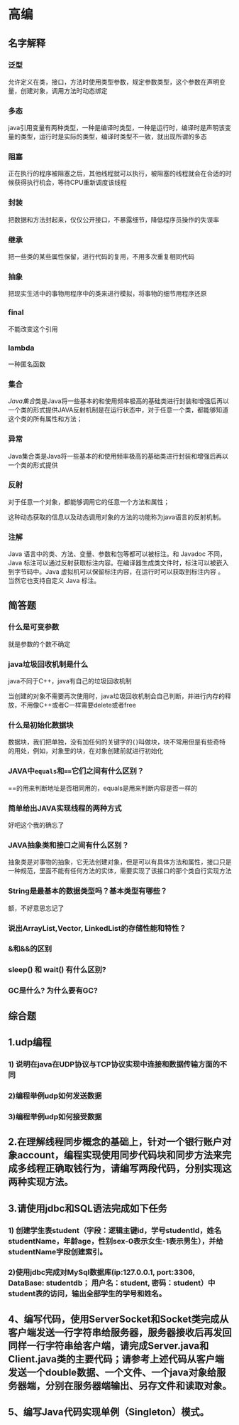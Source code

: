 # 高编

## 名字解释

### 泛型

允许定义在类，接口，方法时使用类型参数，规定参数类型，这个参数在声明变量，创建对象，调用方法时动态绑定

### 多态

java引用变量有两种类型，一种是编译时类型，一种是运行时，编译时是声明该变量的类型，运行时是实际的类型，编译时类型不一致，就出现所谓的多态

### 阻塞

正在执行的程序被阻塞之后，其他线程就可以执行，被阻塞的线程就会在合适的时候获得执行机会，等待CPU重新调度该线程

### 封装

把数据和方法封起来，仅仅公开接口，不暴露细节，降低程序员操作的失误率

### 继承

把一些类的某些属性保留，进行代码的复用，不用多次重复相同代码

### 抽象

把现实生活中的事物用程序中的类来进行模拟，将事物的细节用程序还原

### final

不能改变这个引用

### lambda

一种匿名函数

### 集合

*Java集合*类是Java将一些基本的和使用频率极高的基础类进行封装和增强后再以一个类的形式提供JAVA反射机制是在运行状态中，对于任意一个类，都能够知道这个类的所有属性和方法；

### 异常

Java集合类是Java将一些基本的和使用频率极高的基础类进行封装和增强后再以一个类的形式提供

### 反射

对于任意一个对象，都能够调用它的任意一个方法和属性；

这种动态获取的信息以及动态调用对象的方法的功能称为java语言的反射机制。

### 注解

Java 语言中的类、方法、变量、参数和包等都可以被标注。和 Javadoc 不同，Java 标注可以通过反射获取标注内容。在编译器生成类文件时，标注可以被嵌入到字节码中。Java 虚拟机可以保留标注内容，在运行时可以获取到标注内容 。 当然它也支持自定义 Java 标注。





## 简答题

### 什么是可变参数

就是参数的个数不确定

### java垃圾回收机制是什么

java不同于C++，java有自己的垃圾回收机制

当创建的对象不需要再次使用时，java垃圾回收机制会自己判断，并进行内存的释放，不用像C++或者C一样需要delete或者free

### 什么是初始化数据块

数据块，我们把单独，没有加任何的关键字的`{}`叫做块，块不常用但是有些奇特的用处，例如，对象里的块，在对象创建前就进行初始化

### JAVA中`equals`和`==`它们之间有什么区别？

==的用来判断地址是否相同用的，equals是用来判断内容是否一样的

### 简单给出JAVA实现线程的两种方式

好吧这个我的确忘了

### JAVA抽象类和接口之间有什么区别？

抽象类是对事物的抽象，它无法创建对象，但是可以有具体方法和属性，接口只是一种规范，里面不能有任何方法的实体，需要实现了该接口的那个类自行实现方法

### String是最基本的数据类型吗？基本类型有哪些？

额，不好意思忘记了

### 说出ArrayList,Vector, LinkedList的存储性能和特性？

### &和&&的区别



### sleep() 和 wait() 有什么区别?

### GC是什么? 为什么要有GC?

## 综合题

## 1.udp编程

### 1) 说明在java在UDP协议与TCP协议实现中连接和数据传输方面的不同

### 2)编程举例udp如何发送数据

### 3)编程举例udp如何接受数据

## 2.在理解线程同步概念的基础上，针对一个银行账户对象account，编程实现使用同步代码块和同步方法来完成多线程正确取钱行为，请编写两段代码，分别实现这两种实现方法。

## 3.请使用jdbc和SQL语法完成如下任务

###   1) 创建学生表student（字段：逻辑主键id，学号studentId，姓名studentName，年龄age，性别sex-0表示女生-1表示男生），并给studentName字段创建索引。

### 2)使用jdbc完成对MySql数据库(ip:127.0.0.1,  port:3306,  DataBase: studentdb； 用户名：student, 密码：student）中student表的访问，输出全部学生的学号和姓名。

## 4、编写代码，使用ServerSocket和Socket类完成从客户端发送一行字符串给服务器，服务器接收后再发回同样一行字符串给客户端，请完成Server.java和Client.java类的主要代码；请参考上述代码从客户端发送一个double数据、一个文件、一个java对象给服务器端，分别在服务器端输出、另存文件和读取对象。

## 5、编写Java代码实现单例（Singleton）模式。








